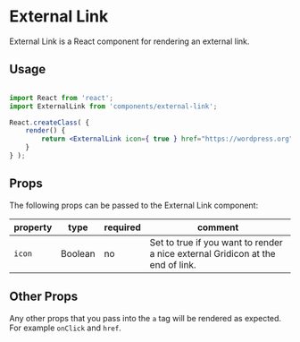 External Link
=======

External Link is a React component for rendering an external link.

## Usage

```jsx

import React from 'react';
import ExternalLink from 'components/external-link';

React.createClass( {
	render() {
		return <ExternalLink icon={ true } href="https://wordpress.org" onClick="somefunction()">WordPress.org</ExternalLink>;
	}
} );
```

## Props
The following props can be passed to the External Link component:

| property | type    | required | comment |
| -------- | ------- | -------- | ------- |
| `icon`   | Boolean | no       | Set to true if you want to render a nice external Gridicon at the end of link. |

## Other Props
Any other props that you pass into the `a` tag will be rendered as expected.
For example `onClick` and `href`.

